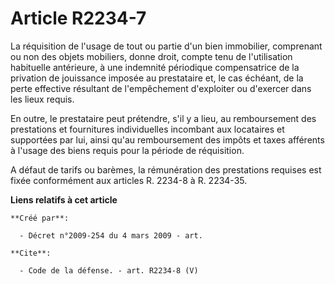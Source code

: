 # Article R2234-7

La réquisition de l'usage de tout ou partie d'un bien immobilier, comprenant ou non des objets mobiliers, donne droit, compte
tenu de l'utilisation habituelle antérieure, à une indemnité périodique compensatrice de la privation de jouissance imposée
au prestataire et, le cas échéant, de la perte effective résultant de l'empêchement d'exploiter ou d'exercer dans les lieux
requis. 

En outre, le prestataire peut prétendre, s'il y a lieu, au remboursement des prestations et fournitures individuelles
incombant aux locataires et supportées par lui, ainsi qu'au remboursement des impôts et taxes afférents à l'usage des biens
requis pour la période de réquisition.

A défaut de tarifs ou barèmes, la rémunération des prestations requises est fixée conformément aux articles R. 2234-8 à R.
2234-35.

**Liens relatifs à cet article**

	**Créé par**:

	  - Décret n°2009-254 du 4 mars 2009 - art.

	**Cite**:

	  - Code de la défense. - art. R2234-8 (V)
